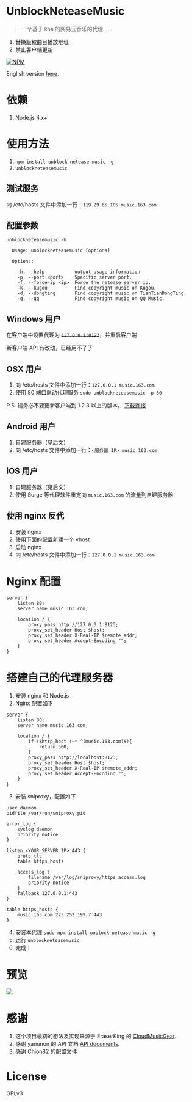 # UnblockNeteaseMusic

> 一个基于 koa 的网易云音乐的代理……

1. 替换版权曲目播放地址
2. 禁止客户端更新

[![NPM](https://nodei.co/npm/unblock-netease-music.png?downloads=true&downloadRank=true)](https://nodei.co/npm/unblock-netease-music/)

English version [here](https://github.com/ITJesse/UnblockNeteaseMusic/blob/master/README_en.md).

# 依赖

1. Node.js 4.x+

# 使用方法

1. `npm install unblock-netease-music -g`
2. `unblockneteasemusic`

## 测试服务

向 /etc/hosts 文件中添加一行：`119.29.65.105 music.163.com`

## 配置参数

```
unblockneteasemusic -h

  Usage: unblockneteasemusic [options]

  Options:

    -h, --help           output usage information
    -p, --port <port>    Specific server port.
    -f, --force-ip <ip>  Force the netease server ip.
    -k, --kugou          Find copyright music on Kugou.
    -d, --dongting       Find copyright music on TianTianDongTing.
    -q, --qq             Find copyright music on QQ Music.
```

## Windows 用户

~~在客户端中设置代理为 `127.0.0.1:8123`，并重启客户端~~

新客户端 API 有改动，已经用不了了

## OSX 用户

1. 向 /etc/hosts 文件中添加一行：`127.0.0.1 music.163.com`
2. 使用 80 端口启动代理服务 `sudo unblockneteasemusic -p 80`

P.S. 请务必不要更新客户端到 1.2.3 以上的版本。 [下载连接](http://s1.music.126.net/download/osx/NeteaseMusic_1.4.3_452_web.dmg)

## Android 用户

1. 自建服务器（见后文）
2. 向 /etc/hosts 文件中添加一行：`<服务器 IP> music.163.com`

## iOS 用户

1. 自建服务器（见后文）
2. 使用 Surge 等代理软件重定向 `music.163.com` 的流量到自建服务器

## 使用 nginx 反代

1. 安装 nginx
2. 使用下面的配置新建一个 vhost
3. 启动 nginx.
4. 向 /etc/hosts 文件中添加一行：`127.0.0.1 music.163.com`

# Nginx 配置

```
server {
    listen 80;
    server_name music.163.com;

    location / {
        proxy_pass http://127.0.0.1:8123;
        proxy_set_header Host $host;
        proxy_set_header X-Real-IP $remote_addr;
        proxy_set_header Accept-Encoding "";
    }
}
  ```

# 搭建自己的代理服务器

1. 安装 nginx 和 Node.js
2. Nginx 配置如下

  ```
  server {
      listen 80;
      server_name music.163.com;

      location / {
          if ($http_host !~* ^(music.163.com)$){
              return 500;
          }
          proxy_pass http://localhost:8123;
          proxy_set_header Host $host;
          proxy_set_header X-Real-IP $remote_addr;
          proxy_set_header Accept-Encoding "";
      }
  }
  ```

3. 安装 sniproxy，配置如下

  ```
  user daemon
  pidfile /var/run/sniproxy.pid

  error_log {
      syslog daemon
      priority notice
  }

  listen <YOUR_SERVER_IP>:443 {
      proto tls
      table https_hosts

      access_log {
          filename /var/log/sniproxy/https_access.log
          priority notice
      }
      fallback 127.0.0.1:443
  }

  table https_hosts {
      music.163.com 223.252.199.7:443
  }
  ```

4. 安装本代理 `sudo npm install unblock-netease-music -g`
5. 运行 `unblockneteasemusic`.
6. 完成！

# 预览

![](https://dn-itjesse.qbox.me/github%2Fphoto_2016-03-31_01-11-14.jpg)

# 感谢

1. 这个项目最初的想法及实现来源于 EraserKing 的 [CloudMusicGear](https://github.com/EraserKing/CloudMusicGear).
2. 感谢 yanunon 的 API 文档 [API documents](https://github.com/yanunon/NeteaseCloudMusic/wiki/%E7%BD%91%E6%98%93%E4%BA%91%E9%9F%B3%E4%B9%90API%E5%88%86%E6%9E%90).
3. 感谢 Chion82 的配置文件

# License

GPLv3
